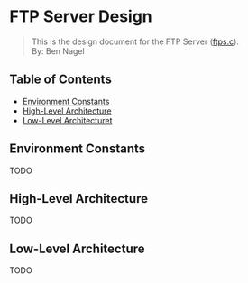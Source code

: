 # FTP Server Design
> This is the design document for the FTP Server ([ftps.c](https://github.com/CSE-5462-Spring-2021/assignment-2-conner-n-ben/blob/main/ftps.c)).  
> By: Ben Nagel

## Table of Contents
- [Environment Constants](#environment-constants)
- [High-Level Architecture](#high-level-architecture)
- [Low-Level Architecturet](#low-level-architecture)

## Environment Constants
TODO

## High-Level Architecture
TODO

## Low-Level Architecture
TODO
